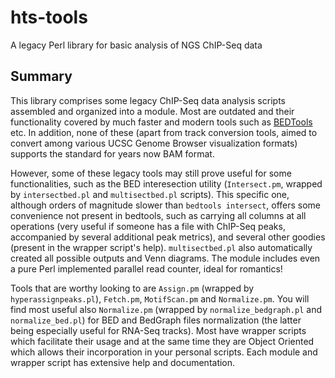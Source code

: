 # hts-tools
A legacy Perl library for basic analysis of NGS ChIP-Seq data

## Summary
This library comprises some legacy ChIP-Seq data analysis scripts assembled and
organized into a module. Most are outdated and their functionality covered by 
much faster and modern tools such as [BEDTools](https://github.com/arq5x/bedtools2) 
etc. In addition, none of these (apart from track conversion tools, aimed to 
convert among various UCSC Genome Browser visualization formats) supports the
standard for years now BAM format. 

However, some of these legacy tools may still prove useful for some functionalities,
such as the BED interesection utility (```Intersect.pm```, wrapped by ```intersectbed.pl```
and ```multisectbed.pl``` scripts). This specific one, although orders of magnitude 
slower than ```bedtools intersect```, offers some convenience not present in
bedtools, such as carrying all columns at all operations (very useful if someone
has a file with ChIP-Seq peaks, accompanied by several additional peak metrics),
and several other goodies (present in the wrapper script's help). ```multisectbed.pl```
also automatically created all possible outputs and Venn diagrams. The module
includes even a pure Perl implemented parallel read counter, ideal for romantics!

Tools that are worthy looking to are ```Assign.pm``` (wrapped by ```hyperassignpeaks.pl```),
```Fetch.pm```, ```MotifScan.pm``` and ```Normalize.pm```. You will find most
useful also ```Normalize.pm``` (wrapped by ```normalize_bedgraph.pl``` and
```normalize_bed.pl```) for BED and BedGraph files normalization (the latter being
especially useful for RNA-Seq tracks). Most have wrapper scripts which facilitate
their usage and at the same time they are Object Oriented which allows their
incorporation in your personal scripts. Each module and wrapper script has
extensive help and documentation.
